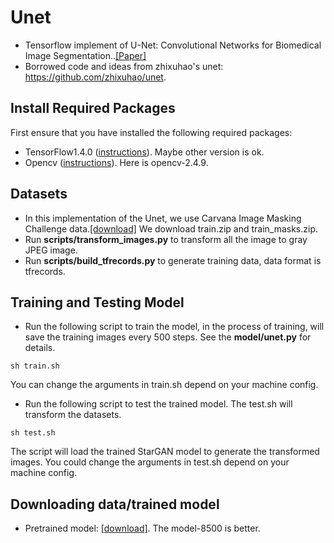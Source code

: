 # Unet 
* Tensorflow implement of U-Net: Convolutional Networks for Biomedical Image Segmentation..[[Paper]](https://arxiv.org/abs/1505.04597)
* Borrowed code and ideas from zhixuhao's unet: https://github.com/zhixuhao/unet.

## Install Required Packages
First ensure that you have installed the following required packages:
* TensorFlow1.4.0 ([instructions](https://www.tensorflow.org/install/)). Maybe other version is ok.
* Opencv ([instructions](https://github.com/opencv/opencv)). Here is opencv-2.4.9.

## Datasets
* In this implementation of the Unet, we use Carvana Image Masking Challenge data.[[download]](https://www.kaggle.com/c/carvana-image-masking-challenge/data) We download train.zip and train_masks.zip.
* Run **scripts/transform_images.py** to transform all the image to gray JPEG image.
* Run **scripts/build_tfrecords.py** to generate training data, data format is tfrecords.

## Training and Testing Model
* Run the following script to train the model, in the process of training, will save the training images every 500 steps. See the **model/unet.py** for details.
```shell
sh train.sh
```
You can change the arguments in train.sh depend on your machine config.
* Run the following script to test the trained model. The test.sh will transform the datasets.
```shell
sh test.sh
```
The script will load the trained StarGAN model to generate the transformed images. You could change the arguments in test.sh depend on your machine config.

## Downloading data/trained model
* Pretrained model: [[download]](https://drive.google.com/open?id=1ngSzJN3oUdn2Xrrvl_vNyPsQThI0hHcY). The model-8500 is better.